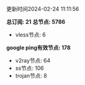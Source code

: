 更新时间2024-02-24 11:11:56

**总订阅: 21**
**总节点: 5786**
- vless节点: 6

**google ping有效节点: 178**
- v2ray节点: 64
- ss节点: 106
- trojan节点: 8
